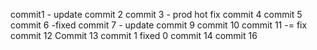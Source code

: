 commit1 - update
commit 2
commit 3 - prod hot fix
commit 4
commit 5
commit 6 -fixed
commit 7 - update
commit 9
commit 10
commit 11 -= fix
commit 12
Commit 13
commit 1  fixed 0
commit 14
commit 16

